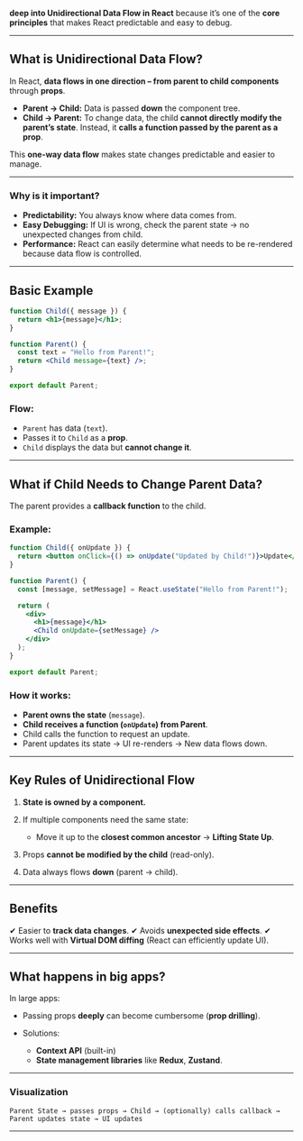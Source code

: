 **deep into Unidirectional Data Flow in React** because it’s one of the **core principles** that makes React predictable and easy to debug.

---

## **What is Unidirectional Data Flow?**

In React, **data flows in one direction – from parent to child components** through **props**.

- **Parent → Child:** Data is passed **down** the component tree.
- **Child → Parent:** To change data, the child **cannot directly modify the parent’s state**. Instead, it **calls a function passed by the parent as a prop**.

This **one-way data flow** makes state changes predictable and easier to manage.

---

### **Why is it important?**

- **Predictability:** You always know where data comes from.
- **Easy Debugging:** If UI is wrong, check the parent state → no unexpected changes from child.
- **Performance:** React can easily determine what needs to be re-rendered because data flow is controlled.

---

## **Basic Example**

```jsx
function Child({ message }) {
  return <h1>{message}</h1>;
}

function Parent() {
  const text = "Hello from Parent!";
  return <Child message={text} />;
}

export default Parent;
```

### **Flow:**

- `Parent` has data (`text`).
- Passes it to `Child` as a **prop**.
- `Child` displays the data but **cannot change it**.

---

## **What if Child Needs to Change Parent Data?**

The parent provides a **callback function** to the child.

### Example:

```jsx
function Child({ onUpdate }) {
  return <button onClick={() => onUpdate("Updated by Child!")}>Update</button>;
}

function Parent() {
  const [message, setMessage] = React.useState("Hello from Parent!");

  return (
    <div>
      <h1>{message}</h1>
      <Child onUpdate={setMessage} />
    </div>
  );
}

export default Parent;
```

### **How it works:**

- **Parent owns the state** (`message`).
- **Child receives a function (`onUpdate`) from Parent**.
- Child calls the function to request an update.
- Parent updates its state → UI re-renders → New data flows down.

---

## **Key Rules of Unidirectional Flow**

1. **State is owned by a component.**
2. If multiple components need the same state:

   - Move it up to the **closest common ancestor** → **Lifting State Up**.

3. Props **cannot be modified by the child** (read-only).
4. Data always flows **down** (parent → child).

---

## **Benefits**

✔ Easier to **track data changes**.
✔ Avoids **unexpected side effects**.
✔ Works well with **Virtual DOM diffing** (React can efficiently update UI).

---

## **What happens in big apps?**

In large apps:

- Passing props **deeply** can become cumbersome (**prop drilling**).
- Solutions:

  - **Context API** (built-in)
  - **State management libraries** like **Redux**, **Zustand**.

---

### **Visualization**

```
Parent State → passes props → Child → (optionally) calls callback → Parent updates state → UI updates
```

---

